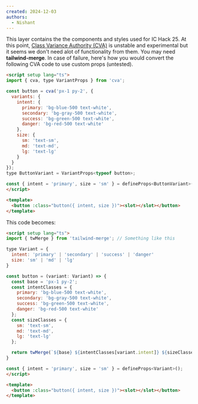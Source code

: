 ```yaml
---
created: 2024-12-03
authors:
  - Nishant
---
```

This layer contains the the components and styles used for IC Hack 25. At this point, [Class Variance Authority (CVA)](https://cva.style/docs) is unstable and experimental but it seems we don't need alot of functionality from them. You may need **tailwind-merge**. In case of failure, here's how you would convert the following CVA code to use custom props (untested).

```html
<script setup lang="ts">
import { cva, type VariantProps } from 'cva';

const button = cva('px-1 py-2', {
  variants: {
    intent: {
      primary: 'bg-blue-500 text-white',
      secondary: 'bg-gray-500 text-white',
      success: 'bg-green-500 text-white',
      danger: 'bg-red-500 text-white'
    },
    size: {
      sm: 'text-sm',
      md: 'text-md',
      lg: 'text-lg'
    }
  }
});
type ButtonVariant = VariantProps<typeof button>;

const { intent = 'primary', size = 'sm' } = defineProps<ButtonVariant>();
</script>

<template>
  <button :class="button({ intent, size })"><slot></slot></button>
</template>
```

This code becomes:

```html
<script setup lang="ts">
import { twMerge } from 'tailwind-merge'; // Something like this

type Variant = {
  intent: 'primary' | 'secondary' | 'success' | 'danger'
  size: 'sm' | 'md' | 'lg'
}

const button = (variant: Variant) => {
  const base = 'px-1 py-2';
  const intentClasses = {
    primary: 'bg-blue-500 text-white',
    secondary: 'bg-gray-500 text-white',
    success: 'bg-green-500 text-white',
    danger: 'bg-red-500 text-white'
  };
  const sizeClasses = {
    sm: 'text-sm',
    md: 'text-md',
    lg: 'text-lg'
  };

  return twMerge(`${base} ${intentClasses[variant.intent]} ${sizeClasses[variant.size]}`)
}

const { intent = 'primary', size = 'sm' } = defineProps<Variant>();
</script>

<template>
  <button :class="button({ intent, size })"><slot></slot></button>
</template>
```